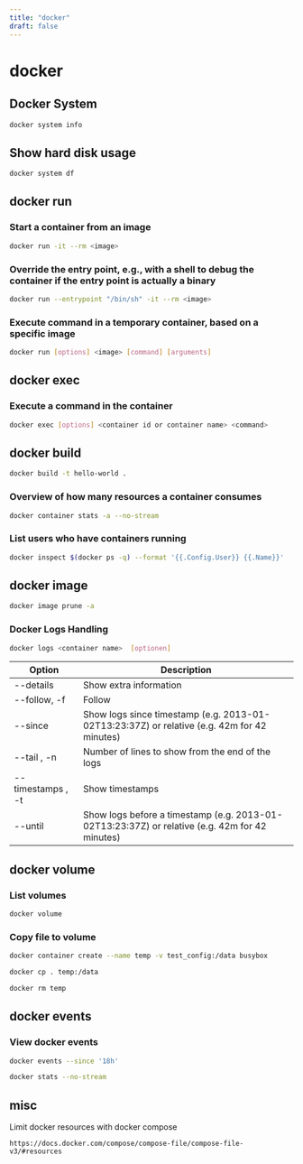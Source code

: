 ```yaml
---
title: "docker"
draft: false
---
```


# docker

## Docker System

```bash
docker system info
```

## Show hard disk usage

```bash
docker system df
```

## docker run

### Start a container from an image

```bash
docker run -it --rm <image>
```

### Override the entry point, e.g., with a shell to debug the container if the entry point is actually a binary

```bash
docker run --entrypoint "/bin/sh" -it --rm <image>
```

### Execute command in a temporary container, based on a specific image

```bash
docker run [options] <image> [command] [arguments]
```

## docker exec

### Execute a command in the container

```bash
docker exec [options] <container id or container name> <command>
```

## docker build

```bash
docker build -t hello-world .
```

### Overview of how many resources a container consumes

```bash
docker container stats -a --no-stream
```

### List users who have containers running

```bash
docker inspect $(docker ps -q) --format '{{.Config.User}} {{.Name}}'
```

## docker image

```bash
docker image prune -a
```

### Docker Logs Handling

```bash
docker logs <container name>  [optionen]
```

| Option |  Description |
| --- | --- |
| --details | Show extra information |
| --follow, -f | Follow |
| --since | Show logs since timestamp (e.g. 2013-01-02T13:23:37Z) or relative (e.g. 42m for 42 minutes) |
| --tail , -n | Number of lines to show from the end of the logs |
| --timestamps , -t | Show timestamps |
| --until | Show logs before a timestamp (e.g. 2013-01-02T13:23:37Z) or relative (e.g. 42m for 42 minutes) |

## docker volume

### List volumes

```bash
docker volume
```

### Copy file to volume

```bash
docker container create --name temp -v test_config:/data busybox
```

```bash
docker cp . temp:/data
```

```bash
docker rm temp
```

## docker events

### View docker events

```bash
docker events --since '18h'
```

```bash
docker stats --no-stream
```

## misc

Limit docker resources with docker compose

`https://docs.docker.com/compose/compose-file/compose-file-v3/#resources`
